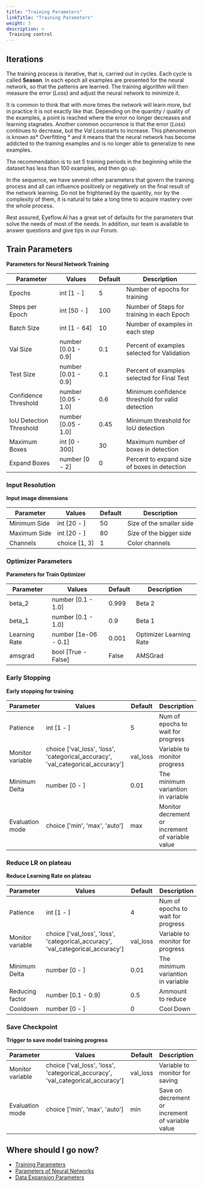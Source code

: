 ```yaml
---
title: "Training Parameters"
linkTitle: "Training Parameters"
weight: 3
description: >
 Training control
---
```


## Iterations
The training process is iterative, that is, carried out in cycles. Each cycle is called **Season**. In each epoch all examples are presented for the neural network, so that the patterns are learned. The training algorithm will then measure the error (*Loss*) and adjust the neural network to minimize it.

It is common to think that with more times the network will learn more, but in practice it is not exactly like that. Depending on the quantity / quality of the examples, a point is reached where the error no longer decreases and learning stagnates. Another common occurrence is that the error (*Loss*) continues to decrease, but the *Val Loss*starts to increase. This phenomenon is known as* Overfitting * and it means that the neural network has become addicted to the training examples and is no longer able to generalize to new examples.

The recommendation is to set 5 training periods in the beginning while the dataset has less than 100 examples, and then go up.

In the sequence, we have several other parameters that govern the training process and all can influence positively or negatively on the final result of the network learning. Do not be frightened by the quantity, nor by the complexity of them, it is natural to take a long time to acquire mastery over the whole process.

Rest assured, Eyeflow.AI has a great set of defaults for the parameters that solve the needs of most of the needs. In addition, our team is available to answer questions and give tips in our Forum.

<!-- <parm_table> -->


## Train Parameters

**Parameters for Neural Network Training**

|Parameter|Values|Default|Description|
|---------|------|-------|-----------|
|Epochs|int [1 - ]|5|Number of epochs for training|
|Steps per Epoch|int [50 - ]|100|Number of Steps for training in each Epoch|
|Batch Size|int [1 - 64]|10|Number of examples in each step|
|Val Size|number [0.01 - 0.9]|0.1|Percent of examples selected for Validation|
|Test Size|number [0.01 - 0.9]|0.1|Percent of examples selected for Final Test|
|Confidence Threshold|number [0.05 - 1.0]|0.6|Minimum confidence threshold for valid detection|
|IoU Detection Threshold|number [0.05 - 1.0]|0.45|Minimum threshold for IoU detection|
|Maximum Boxes|int [0 - 300]|30|Maximum number of boxes in detection|
|Expand Boxes|number [0 - 2]|0|Percent to expand size of boxes in detection|


### Input Resolution

**Input image dimensions**

|Parameter|Values|Default|Description|
|---------|------|-------|-----------|
|Minimum Side|int [20 - ]|50|Size of the smaller side|
|Maximum Side|int [20 - ]|80|Size of the bigger side|
|Channels|choice [1, 3]|1|Color channels|




### Optimizer Parameters

**Parameters for Train Optimizer**

|Parameter|Values|Default|Description|
|---------|------|-------|-----------|
|beta_2|number [0.1 - 1.0]|0.999|Beta 2|
|beta_1|number [0.1 - 1.0]|0.9|Beta 1|
|Learning Rate|number [1e-06 - 0.1]|0.001|Optimizer Learning Rate|
|amsgrad|bool [True - False]|False|AMSGrad|




### Early Stopping

**Early stopping for training**

|Parameter|Values|Default|Description|
|---------|------|-------|-----------|
|Patience|int [1 - ]|5|Num of epochs to wait for progress|
|Monitor variable|choice ['val_loss', 'loss', 'categorical_accuracy', 'val_categorical_accuracy']|val_loss|Variable to monitor progress|
|Minimum Delta|number [0 - ]|0.01|The minimum variantion in variable|
|Evaluation mode|choice ['min', 'max', 'auto']|max|Monitor decrement or increment of variable value|




### Reduce LR on plateau

**Reduce Learning Rate on plateau**

|Parameter|Values|Default|Description|
|---------|------|-------|-----------|
|Patience|int [1 - ]|4|Num of epochs to wait for progress|
|Monitor variable|choice ['val_loss', 'loss', 'categorical_accuracy', 'val_categorical_accuracy']|val_loss|Variable to monitor for progress|
|Minimum Delta|number [0 - ]|0.01|The minimum variantion in variable|
|Reducing factor|number [0.1 - 0.9]|0.5|Ammount to reduce|
|Cooldown|number [0 - ]|0|Cool Down|




### Save Checkpoint

**Trigger to save model training progress**

|Parameter|Values|Default|Description|
|---------|------|-------|-----------|
|Monitor variable|choice ['val_loss', 'loss', 'categorical_accuracy', 'val_categorical_accuracy']|val_loss|Variable to monitor for saving|
|Evaluation mode|choice ['min', 'max', 'auto']|min|Save on decrement or increment of variable value|




<!-- </parm_table> -->

## Where should I go now?

* [Training Parameters](/docs/concepts/training/train_parms)
* [Parameters of Neural Networks](/docs/concepts/training/dnn_parms)
* [Data Expansion Parameters](/docs/concepts/training/data_augmentation_parms)
